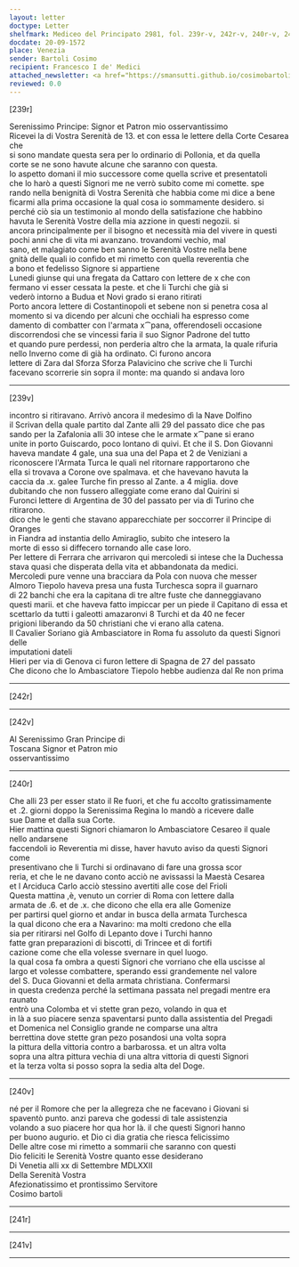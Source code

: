 ```yaml
---
layout: letter
doctype: Letter
shelfmark: Mediceo del Principato 2981, fol. 239r-v, 242r-v, 240r-v, 241r-v
docdate: 20-09-1572
place: Venezia
sender: Bartoli Cosimo
recipient: Francesco I de' Medici
attached_newsletter: <a href="https://smansutti.github.io/cosimobartoli/texts/3081_093/">3081_093</a>
reviewed: 0.0
---
```


[239r]  
  
  
Serenissimo Principe: Signor et Patron mio osservantissimo  
Ricevei la di Vostra Serenità de 13. et con essa le lettere della Corte Cesarea che  
si sono mandate questa sera per lo ordinario di Pollonia, et da quella  
corte se ne sono havute alcune che saranno con questa.  
Io aspetto domani il mio successore come quella scrive et presentatoli  
che lo harò a questi Signori me ne verrò subito come mi comette. spe  
rando nella benignità di Vostra Serenità che habbia come mi dice a bene  
ficarmi alla prima occasione la qual cosa io sommamente desidero. si  
perché ciò sia un testimonio al mondo della satisfazione che habbino  
havuta le Serenità Vostre della mia azzione in questi negozii. si  
ancora principalmente per il bisogno et necessità mia del vivere in questi  
pochi anni che di vita mi avanzano. trovandomi vechio, mal  
sano, et malagiato come ben sanno le Serenità Vostre nella bene  
gnità delle quali io confido et mi rimetto con quella reverentia che  
a bono et fedelisso Signore si appartiene  
Lunedi giunse qui una fregata da Cattaro con lettere de x che con  
fermano vi esser cessata la peste. et che li Turchi che già si  
vederò intorno a Budua et Novi grado si erano ritirati  
Porto ancora lettere di Costantinopoli et sebene non si penetra cosa al  
momento si va dicendo per alcuni che occhiali ha espresso come  
damento di combatter con l'armata x⁀pana, offerendoseli occasione  
discorrendosi che se vincessi faria il suo Signor Padrone del tutto  
et quando pure perdessi, non perderia altro che la armata, la quale rifuria  
nello Inverno come di già ha ordinato. Ci furono ancora  
lettere di Zara dal Sforza Sforza Palavicino che scrive che li Turchi  
facevano scorrerie sin sopra il monte: ma quando si andava loro  
  
---  

[239v]  
  
  
incontro si ritiravano. Arrivò ancora il medesimo dì la Nave Dolfino  
il Scrivan della quale partito dal Zante alli 29 del passato dice che pas  
sando per la Zafalonia alli 30 intese che le armate x⁀pane si erano  
unite in porto Guiscardo, poco lontano di quivi. Et che il S. Don Giovanni  
haveva mandate 4 gale, una sua una del Papa et 2 de Veniziani a  
riconoscere l'Armata Turca le quali nel ritornare rapportarono che  
ella si trovava a Corone ove spalmava. et che havevano havuta la  
caccia da .x. galee Turche fin presso al Zante. a 4 miglia. dove  
dubitando che non fussero alleggiate come erano dal Quirini si  
Furonci lettere di Argentina de 30 del passato per via di Turino che  
ritirarono.  
dico che le genti che stavano apparecchiate per soccorrer il Principe di Oranges  
in Fiandra ad instantia dello Amiraglio, subito che intesero la  
morte di esso si diffecero tornando alle case loro.  
Per lettere di Ferrara che arrivaron qui mercoledi si intese che la Duchessa  
stava quasi che disperata della vita et abbandonata da medici.  
Mercoledi pure venne una bracciara da Pola con nuova che messer  
Almoro Tiepolo haveva presa una fusta Turchesca sopra il guarnaro  
di 22 banchi che era la capitana di tre altre fuste che danneggiavano  
questi marii. et che haveva fatto impiccar per un piede il Capitano di essa et  
scettarlo da tutti i galeotti amazaronvi 8 Turchi et da 40 ne fecer  
prigioni liberando da 50 christiani che vi erano alla catena.  
Il Cavalier Soriano già Ambasciatore in Roma fu assoluto da questi Signori delle  
imputationi dateli  
Hieri per via di Genova ci furon lettere di Spagna de 27 del passato  
Che dicono che lo Ambasciatore Tiepolo hebbe audienza dal Re non prima  
  
---  

[242r]  
  
  
  
---  

[242v]  
  
  
Al Serenissimo Gran Principe di  
Toscana Signor et Patron mio  
osservantissimo  
  
---  

[240r]  
  
  
Che alli 23 per esser stato il Re fuori, et che fu accolto gratissimamente  
et .2. giorni doppo la Serenissima Regina lo mandò a ricevere dalle  
sue Dame et dalla sua Corte.  
Hier mattina questi Signori chiamaron lo Ambasciatore Cesareo il quale nello andarsene  
faccendoli io Reverentia mi disse, haver havuto aviso da questi Signori come  
presentivano che li Turchi si ordinavano di fare una grossa scor  
reria, et che le ne davano conto acciò ne avissassi la Maestà Cesarea  
et l Arciduca Carlo acciò stessino avertiti alle cose del Frioli  
Questa mattina ,è, venuto un corrier di Roma con lettere dalla  
armata de .6. et de .x. che dicono che ella era alle Gomenize  
per partirsi quel giorno et andar in busca della armata Turchesca  
la qual dicono che era a Navarino: ma molti credono che ella  
sia per ritirarsi nel Golfo di Lepanto dove i Turchi hanno  
fatte gran preparazioni di biscotti, di Trincee et di fortifi  
cazione come che ella volesse svernare in quel luogo.  
la qual cosa fa ombra a questi Signori che vorriano che ella uscisse al  
largo et volesse combattere, sperando essi grandemente nel valore  
del S. Duca Giovanni et della armata christiana. Confermarsi  
in questa credenza perché la settimana passata nel pregadi mentre era raunato  
entrò una Colomba et vi stette gran pezo, volando in qua et  
in là a suo piacere senza spaventarsi punto dalla assistentia del Pregadi  
et Domenica nel Consiglio grande ne comparse una altra  
berrettina dove stette gran pezo posandosi una volta sopra  
la pittura della vittoria contro a barbarossa. et un altra volta  
sopra una altra pittura vechia di una altra vittoria di questi Signori  
et la terza volta si posso sopra la sedia alta del Doge.  
  
---  

[240v]  
  
  
né per il Romore che per la allegreza che ne facevano i Giovani si  
spaventò punto. anzi pareva che godessi di tale assistenzia  
volando a suo piacere hor qua hor là. il che questi Signori hanno  
per buono augurio. et Dio ci dia gratia che riesca felicissimo  
Delle altre cose mi rimetto a sommarii che saranno con questi  
Dio feliciti le Serenità Vostre quanto esse desiderano  
Di Venetia alli xx di Settembre MDLXXII  
Della Serenità Vostra  
Afezionatissimo et prontissimo Servitore  
Cosimo bartoli  
  
---  

[241r]  
  
  
  
---  

[241v]  
  
  
  
---  

